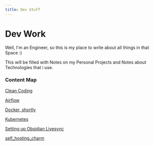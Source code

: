 ```yaml
---
title: Dev Stuff
---
```

# Dev Work

Well, I'm an Engineer, so this is my place to write about all things in that Space :)

This will be filled with Notes on my Personal Projects and Notes about Technologies that i use.

### Content Map
[Clean Coding](Clean%20Coding.md)

[Airflow](Airflow.md)

[Docker, shortly](Docker,%20shortly.md)

[Kubernetes](Kubernetes.md)

[Setting up Obsidian Livesync](Setting%20up%20Obsidian%20Livesync.md)

[self_hosting_charm](self_hosting_charm.md)
